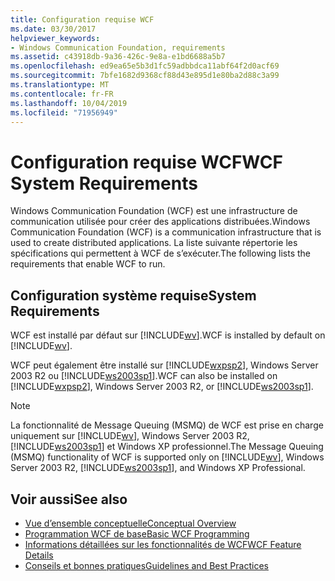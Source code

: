 ```yaml
---
title: Configuration requise WCF
ms.date: 03/30/2017
helpviewer_keywords:
- Windows Communication Foundation, requirements
ms.assetid: c43918db-9a36-426c-9e8a-e1bd6688a5b7
ms.openlocfilehash: ed9ea65e5b3d1fc59adbbdca11abf64f2d0acf69
ms.sourcegitcommit: 7bfe1682d9368cf88d43e895d1e80ba2d88c3a99
ms.translationtype: MT
ms.contentlocale: fr-FR
ms.lasthandoff: 10/04/2019
ms.locfileid: "71956949"
---
```

# <a name="wcf-system-requirements"></a><span data-ttu-id="958d7-102">Configuration requise WCF</span><span class="sxs-lookup"><span data-stu-id="958d7-102">WCF System Requirements</span></span>

<span data-ttu-id="958d7-103">Windows Communication Foundation (WCF) est une infrastructure de communication utilisée pour créer des applications distribuées.</span><span class="sxs-lookup"><span data-stu-id="958d7-103">Windows Communication Foundation (WCF) is a communication infrastructure that is used to create distributed applications.</span></span> <span data-ttu-id="958d7-104">La liste suivante répertorie les spécifications qui permettent à WCF de s’exécuter.</span><span class="sxs-lookup"><span data-stu-id="958d7-104">The following lists the requirements that enable WCF to run.</span></span>

## <a name="system-requirements"></a><span data-ttu-id="958d7-105">Configuration système requise</span><span class="sxs-lookup"><span data-stu-id="958d7-105">System Requirements</span></span>

<span data-ttu-id="958d7-106">WCF est installé par défaut sur [!INCLUDE[wv](../../../includes/wv-md.md)].</span><span class="sxs-lookup"><span data-stu-id="958d7-106">WCF is installed by default on [!INCLUDE[wv](../../../includes/wv-md.md)].</span></span>

<span data-ttu-id="958d7-107">WCF peut également être installé sur [!INCLUDE[wxpsp2](../../../includes/wxpsp2-md.md)], Windows Server 2003 R2 ou [!INCLUDE[ws2003sp1](../../../includes/ws2003sp1-md.md)].</span><span class="sxs-lookup"><span data-stu-id="958d7-107">WCF can also be installed on [!INCLUDE[wxpsp2](../../../includes/wxpsp2-md.md)], Windows Server 2003 R2, or [!INCLUDE[ws2003sp1](../../../includes/ws2003sp1-md.md)].</span></span>

> [!NOTE]
> <span data-ttu-id="958d7-108">La fonctionnalité de Message Queuing (MSMQ) de WCF est prise en charge uniquement sur [!INCLUDE[wv](../../../includes/wv-md.md)], Windows Server 2003 R2, [!INCLUDE[ws2003sp1](../../../includes/ws2003sp1-md.md)] et Windows XP professionnel.</span><span class="sxs-lookup"><span data-stu-id="958d7-108">The Message Queuing (MSMQ) functionality of WCF is supported only on [!INCLUDE[wv](../../../includes/wv-md.md)], Windows Server 2003 R2, [!INCLUDE[ws2003sp1](../../../includes/ws2003sp1-md.md)], and Windows XP Professional.</span></span>

## <a name="see-also"></a><span data-ttu-id="958d7-109">Voir aussi</span><span class="sxs-lookup"><span data-stu-id="958d7-109">See also</span></span>

- [<span data-ttu-id="958d7-110">Vue d’ensemble conceptuelle</span><span class="sxs-lookup"><span data-stu-id="958d7-110">Conceptual Overview</span></span>](conceptual-overview.md)
- [<span data-ttu-id="958d7-111">Programmation WCF de base</span><span class="sxs-lookup"><span data-stu-id="958d7-111">Basic WCF Programming</span></span>](basic-wcf-programming.md)
- [<span data-ttu-id="958d7-112">Informations détaillées sur les fonctionnalités de WCF</span><span class="sxs-lookup"><span data-stu-id="958d7-112">WCF Feature Details</span></span>](./feature-details/index.md)
- [<span data-ttu-id="958d7-113">Conseils et bonnes pratiques</span><span class="sxs-lookup"><span data-stu-id="958d7-113">Guidelines and Best Practices</span></span>](guidelines-and-best-practices.md)
